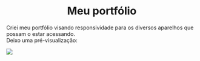 <h1 align="center">Meu portfólio</h1>

Criei meu portfólio visando responsividade para os diversos aparelhos que possam o estar acessando.
<br>
Deixo uma pré-visualização:

<img float="left" src="https://github.com/Vini6199/portfolio-responsivo/assets/140624273/44570ebd-587f-41b3-a133-78bf6bd73b64"></img>

